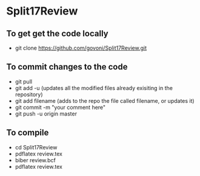 # Split17Review

## To get get the code locally

   * git clone https://github.com/govoni/Split17Review.git

## To commit changes to the code

   * git pull
   * git add -u  (updates all the modified files already exisiting in the repository)
   * git add filename (adds to the repo the file called filename, or updates it)
   * git commit -m "your comment here"
   * git push -u origin master 

## To compile

   * cd Split17Review
   * pdflatex review.tex
   * biber review.bcf
   * pdflatex review.tex